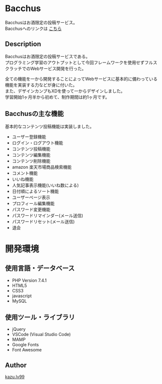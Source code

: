 # Bacchus
Bacchusはお酒限定の投稿サービス。</br>
Bacchusへのリンクは
[こちら](https://www.kazu-lv99.com/Bacchus/index.php)

## Description
Bacchusはお酒限定の投稿サービスである。</br>
プログラミング学習のアウトプットとして今回フレームワークを使用せずフルスクラッチでのWebサービス開発を行った。</br>

全ての機能を一から開発することによってWebサービスに基本的に備わっている機能を実装する力などが身に付いた。</br>
また、デザインカンプもXDを使って一からデザインしました。</br>
学習開始1ヶ月半から初めて、制作期間は約1ヶ月です。

## Bacchusの主な機能
基本的なコンテンツ投稿機能は実装しました。
<ul>
  <li>ユーザー登録機能</li>
  <li>ログイン・ログアウト機能</li>
  <li>コンテンツ投稿機能</li>
  <li>コンテンツ編集機能</li>
  <li>コンテンツ削除機能</li>
  <li>amazon 楽天市場商品検索機能</li>
  <li>コメント機能</li>
  <li>いいね機能</li>
  <li>人気記事表示機能(いいね数による)</li>
  <li>日付順によるソート機能</li>
  <li>ユーザーページ表示</li>
  <li>プロフィール編集機能</li>
  <li>パスワード変更機能</li>
  <li>パスワードリマインダー(メール送信)</li>
  <li>パスワードリセット(メール送信)</li>
  <li>退会</li>
</ul>

# 開発環境
## 使用言語・データベース
<ul>
  <li>PHP Version 7.4.1</li>
  <li>HTML5</li>
  <li>CSS3</li>
  <li>javascript</li>
  <li>MySQL</li>
</ul>

## 使用ツール・ライブラリ
<ul>
  <li>jQuery</li>
  <li>VSCode (Visual Studio Code)</li>
  <li>MAMP</li>
  <li>Google Fonts</li>
  <li>Font Awesome</li>
</ul>

## Author
[kazu.lv99](https://twitter.com/lv99_kazu)
